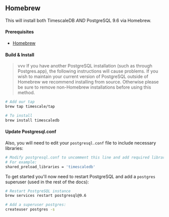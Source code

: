 ## Homebrew <a id="homebrew"></a>

This will install both TimescaleDB *AND* PostgreSQL 9.6 via Homebrew.

#### Prerequisites

- [Homebrew](https://brew.sh/)

#### Build & Install

>vvv If you have another PostgreSQL installation
(such as through Postgres.app), the following instructions will
cause problems. If you wish to maintain your current version of PostgreSQL
outside of Homebrew we recommend installing from source.  Otherwise please be
sure to remove non-Homebrew installations before using this method.

```bash
# Add our tap
brew tap timescale/tap

# To install
brew install timescaledb
```

#### Update Postgresql.conf

Also, you will need to edit your `postgresql.conf` file to include
necessary libraries:
```bash
# Modify postgresql.conf to uncomment this line and add required libraries.
# For example:
shared_preload_libraries = 'timescaledb'
```

To get started you'll now need to restart PostgreSQL and add
a `postgres` superuser (used in the rest of the docs):
```bash
# Restart PostgreSQL instance
brew services restart postgresql@9.6

# Add a superuser postgres:
createuser postgres -s
```

